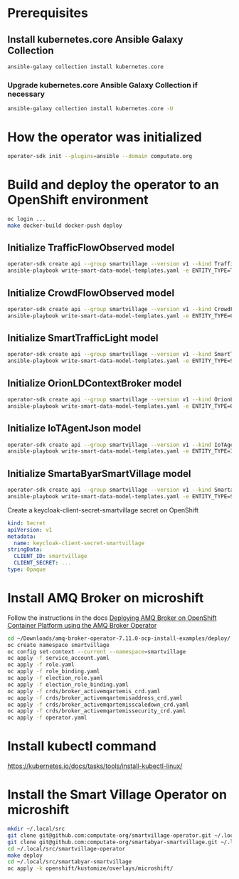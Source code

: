 
# Prerequisites

## Install kubernetes.core Ansible Galaxy Collection

```bash
ansible-galaxy collection install kubernetes.core
```

### Upgrade kubernetes.core Ansible Galaxy Collection if necessary

```bash
ansible-galaxy collection install kubernetes.core -U
```

# How the operator was initialized

```bash
operator-sdk init --plugins=ansible --domain computate.org
```

# Build and deploy the operator to an OpenShift environment
```bash
oc login ...
make docker-build docker-push deploy
```

## Initialize TrafficFlowObserved model

```bash
operator-sdk create api --group smartvillage --version v1 --kind TrafficFlowObserved --generate-role
ansible-playbook write-smart-data-model-templates.yaml -e ENTITY_TYPE=TrafficFlowObserved
```

## Initialize CrowdFlowObserved model

```bash
operator-sdk create api --group smartvillage --version v1 --kind CrowdFlowObserved --generate-role
ansible-playbook write-smart-data-model-templates.yaml -e ENTITY_TYPE=CrowdFlowObserved
```

## Initialize SmartTrafficLight model

```bash
operator-sdk create api --group smartvillage --version v1 --kind SmartTrafficLight --generate-role
ansible-playbook write-smart-data-model-templates.yaml -e ENTITY_TYPE=SmartTrafficLight
```

## Initialize OrionLDContextBroker model

```bash
operator-sdk create api --group smartvillage --version v1 --kind OrionLDContextBroker --generate-role
ansible-playbook write-smart-data-model-templates.yaml -e ENTITY_TYPE=OrionLDContextBroker
```

## Initialize IoTAgentJson model

```bash
operator-sdk create api --group smartvillage --version v1 --kind IoTAgentJson --generate-role
ansible-playbook write-smart-data-model-templates.yaml -e ENTITY_TYPE=IoTAgentJson
```

## Initialize SmartaByarSmartVillage model

```bash
operator-sdk create api --group smartvillage --version v1 --kind SmartaByarSmartVillage --generate-role
ansible-playbook write-smart-data-model-templates.yaml -e ENTITY_TYPE=SmartaByarSmartVillage
```

Create a keycloak-client-secret-smartvillage secret on OpenShift

```yaml
kind: Secret
apiVersion: v1
metadata:
  name: keycloak-client-secret-smartvillage
stringData:
  CLIENT_ID: smartvillage
  CLIENT_SECRET: ...
type: Opaque
```

# Install AMQ Broker on microshift

Follow the instructions in the docs [Deploying AMQ Broker on OpenShift Container Platform using the AMQ Broker Operator](https://access.redhat.com/documentation/en-us/red_hat_amq_broker/7.11/html/deploying_amq_broker_on_openshift/deploying-broker-on-ocp-using-operator_broker-ocp)


```bash
cd ~/Downloads/amq-broker-operator-7.11.0-ocp-install-examples/deploy/
oc create namespace smartvillage
oc config set-context --current --namespace=smartvillage
oc apply -f service_account.yaml
oc apply -f role.yaml
oc apply -f role_binding.yaml
oc apply -f election_role.yaml
oc apply -f election_role_binding.yaml
oc apply -f crds/broker_activemqartemis_crd.yaml
oc apply -f crds/broker_activemqartemisaddress_crd.yaml
oc apply -f crds/broker_activemqartemisscaledown_crd.yaml
oc apply -f crds/broker_activemqartemissecurity_crd.yaml
oc apply -f operator.yaml
```

# Install kubectl command

https://kubernetes.io/docs/tasks/tools/install-kubectl-linux/

# Install the Smart Village Operator on microshift

```bash
mkdir ~/.local/src
git clone git@github.com:computate-org/smartvillage-operator.git ~/.local/src/smartvillage-operator
git clone git@github.com:computate-org/smartabyar-smartvillage.git ~/.local/src/smartabyar-smartvillage
cd ~/.local/src/smartvillage-operator
make deploy
cd ~/.local/src/smartabyar-smartvillage
oc apply -k openshift/kustomize/overlays/microshift/
```
